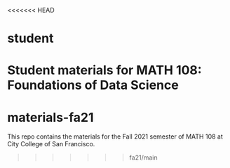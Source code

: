 <<<<<<< HEAD
# student
Student materials for MATH 108: Foundations of Data Science
=======
# materials-fa21

This repo contains the materials for the Fall 2021 semester of MATH 108 at City College of San Francisco.
>>>>>>> fa21/main
